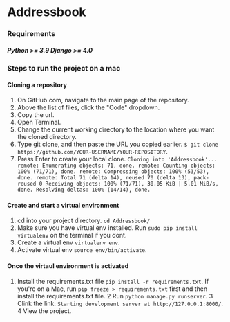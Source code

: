 # Addressbook

### Requirements
##### Python >= 3.9 Django >= 4.0

### Steps to run the project on a mac

#### Cloning a repository
1. On GitHub.com, navigate to the main page of the repository.
2. Above the list of files, click the "Code" dropdown.
3. Copy the url.
4. Open Terminal.
5. Change the current working directory to the location where you want the cloned directory.
6. Type git clone, and then paste the URL you copied earlier. `$ git clone https://github.com/YOUR-USERNAME/YOUR-REPOSITORY`.
7. Press Enter to create your local clone. `Cloning into 'Addressbook'... remote: Enumerating objects: 71, done. remote: Counting objects: 100% (71/71), done. remote: Compressing objects: 100% (53/53), done. remote: Total 71 (delta 14), reused 70 (delta 13), pack-reused 0 Receiving objects: 100% (71/71), 30.05 KiB | 5.01 MiB/s, done. Resolving deltas: 100% (14/14), done.`

#### Create and start a virtual environment
1. cd into your project directory. `cd Addressbook/`
2. Make sure you have virtual env installed. Run `sudo pip install virtualenv` on the terminal if you dont.
3. Create a virtual env `virtualenv env`.
4. Activate virtual env `source env/bin/activate`.

#### Once the virtaul environment is activated
1. Install the requirements.txt file `pip install -r requirements.txt`. If you're on a Mac, run
`pip freeze > requirements.txt` first and then install the requirements.txt file.
2 Run `python manage.py runserver`.
3 Clink the link: `Starting development server at http://127.0.0.1:8000/`.
4 View the project.


